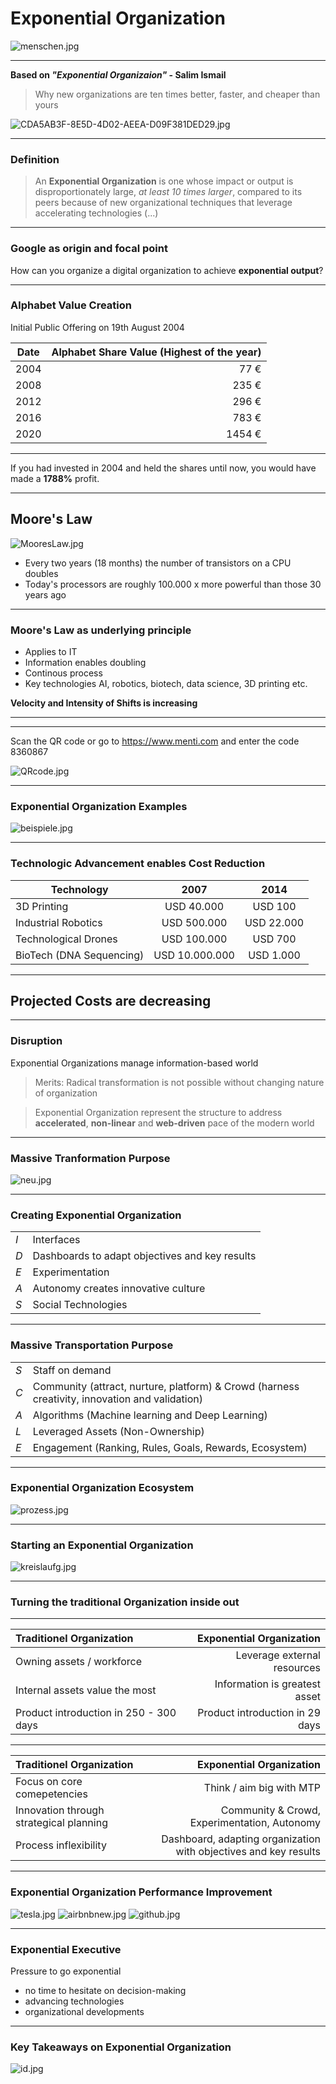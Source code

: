 # Exponential Organization

![menschen.jpg](menschen.jpg)<!-- .element height="85%" width="85%" -->

---
__Based on _"Exponential Organizaion"_ - Salim Ismail__ 
>Why new organizations are ten times better, faster, and cheaper than yours

![CDA5AB3F-8E5D-4D02-AEEA-D09F381DED29.jpg](CDA5AB3F-8E5D-4D02-AEEA-D09F381DED29.jpg)<!-- .element height="50%" width="50%" -->

---

### Definition

>An __Exponential Organization__ is one whose impact or output is disproportionately large, _at least 10 times larger_, compared to its peers because of new organizational techniques that leverage accelerating technologies (...)



---
### Google as origin and focal point

How can you organize a digital organization to achieve __exponential output__?

---

### Alphabet Value Creation

Initial Public Offering on 19th August 2004

|   Date   |   Alphabet Share Value (Highest of the year)   |
|   ----   |   ----------------------------------------:    |
|   2004   |   77 €   |
|   2008   |   235 €   |
|   2012   |   296 €   |
|   2016   |   783 €   |
|   2020   |   1454 €   |

---

If you had invested in 2004 and held the shares until now, you would have made a __1788%__ profit.


---
## Moore's Law
![MooresLaw.jpg](MooresLaw.jpg)
* Every two years (18 months) the number of transistors on a CPU doubles
* Today's processors are roughly 100.000 x more powerful than those 30 years ago
---
### Moore's Law as underlying principle
* Applies to IT
* Information enables doubling
* Continous process
* Key technologies AI, robotics, biotech, data science, 3D printing etc.

__Velocity and Intensity of Shifts is increasing__

---
--- 

Scan the QR code or go to https://www.menti.com and enter the code 8360867


![QRcode.jpg](QRcode.jpg)<!-- .element height="40%" width="40%" -->

---
### Exponential Organization Examples

![beispiele.jpg](beispiele.jpg)<!-- .element height="50%" width="50%" -->

---
### Technologic Advancement enables Cost Reduction
|   Technology   |   2007   |   2014   |
|   ----------   |   :--:   |   :--:   |
|   3D Printing   |   USD 40.000   |   USD 100   |
|   Industrial Robotics   |   USD 500.000   |   USD 22.000   |
|   Technological Drones   |   USD 100.000   |   USD 700   |
|   BioTech (DNA Sequencing)   |   USD 10.000.000   |   USD 1.000   |
---

## __Projected Costs are decreasing__ 

---

### Disruption
Exponential Organizations manage information-based world 
>Merits: Radical transformation is not possible without changing nature of organization

>Exponential Organization represent the structure to address __accelerated__, __non-linear__ and __web-driven__ pace of the modern world

---
### Massive Tranformation Purpose
![neu.jpg](neu.jpg) <!-- .element height="45%" width="45%" -->

---
### Creating Exponential Organization
|          |   |
|   ----   |   ----------------------------------------   |
|   _I_   |   Interfaces   |
|   _D_   |   Dashboards to adapt objectives and key results   |
|   _E_   |   Experimentation   |
|   _A_   |   Autonomy creates innovative culture   |
|   _S_   |   Social Technologies   |

---
### Massive Transportation Purpose
|          |   |
|   ----   |   ----------------------------------------   |
|   _S_   |   Staff on demand   |
|   _C_   |   Community (attract, nurture, platform) & Crowd (harness creativity, innovation and validation)   |
|   _A_   |   Algorithms (Machine learning and Deep Learning)   |
|   _L_   |   Leveraged Assets (Non-Ownership)   |
|   _E_   |   Engagement (Ranking, Rules, Goals, Rewards, Ecosystem)   |

---
### Exponential Organization Ecosystem

![prozess.jpg](prozess.jpg)

---

### Starting an Exponential Organization
![kreislaufg.jpg](kreislaufg.jpg) <!-- .element height="55%" width="55%" -->

---
### Turning the traditional Organization inside out

---
|   Traditionel Organization   |   Exponential Organization   |
|   :----   |   ---:    |
|   Owning assets / workforce   |   Leverage external resources   |
|   Internal assets value the most   |   Information is greatest asset   |
|   Product introduction in 250 - 300 days   |   Product introduction in 29 days   |

---
|   Traditionel Organization   |   Exponential Organization   |
|   :----   |   ---:      |
|  Focus on core comepetencies   |   Think / aim big with MTP   |
|   Innovation through strategical planning   |   Community & Crowd, Experimentation, Autonomy   |
|   Process inflexibility   |   Dashboard, adapting organization with objectives and key results   |

---

### Exponential Organization Performance Improvement 

![tesla.jpg](tesla.jpg) <!-- .element height="55%" width="55%" -->
![airbnbnew.jpg](airbnbnew.jpg) <!-- .element height="50%" width="50%" -->
![github.jpg](github.jpg) <!-- .element height="65%" width="65%" -->

---

### Exponential Executive

Pressure to go exponential
* no time to hesitate on decision-making
* advancing technologies
* organizational developments


---

### Key Takeaways on Exponential Organization

![id.jpg](id.jpg) <!-- .element height="70%" width="70%" -->